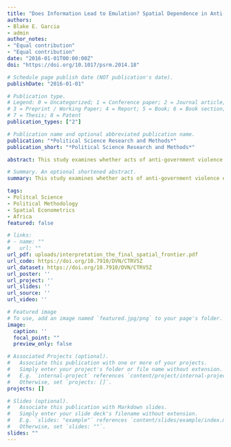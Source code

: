 ```yaml
---
title: "Does Information Lead to Emulation? Spatial Dependence in Anti-Government Violence"
authors:
- Blake E. Garcia
- admin
author_notes:
- "Equal contribution"
- "Equal contribution"
date: "2016-01-01T00:00:00Z"
doi: "https://doi.org/10.1017/psrm.2014.18"

# Schedule page publish date (NOT publication's date).
publishDate: "2016-01-01"

# Publication type.
# Legend: 0 = Uncategorized; 1 = Conference paper; 2 = Journal article;
# 3 = Preprint / Working Paper; 4 = Report; 5 = Book; 6 = Book section;
# 7 = Thesis; 8 = Patent
publication_types: ["2"]

# Publication name and optional abbreviated publication name.
publication: "*Political Science Research and Methods*"
publication_short: "*Political Science Research and Methods*"

abstract: This study examines whether acts of anti-government violence exhibit spatial dependence across state boundaries. In other words, to what extent can acts of anti-government violence in one country be attributed to violence in neighboring countries? Past research, which has largely focused on civil war or large-scale conflict contagion, finds that geographically proximate states are more likely to experience the cross-boundary diffusion of conflict due to action emulation. However, this assumes that actors are fully aware of conflicts occurring in neighboring countries. To address this, the article argues that the proliferation of communication technology increases access to information about events in neighboring states, thereby allowing emulation to occur and subsequently conditioning the potential for violence to spread. It tests this expectation by modeling the effects of a unique spatial connectivity matrix that incorporates both state contiguity and access to communication technology. An analysis of all acts of anti-government violence in 44 African countries from 2000 to 2011 supports the argument.

# Summary. An optional shortened abstract.
summary: This study examines whether acts of anti-government violence exhibit spatial dependence across state boundaries.

tags:
- Politcal Science 
- Political Methodology
- Spatial Econometrics
- Africa
featured: false

# links:
# - name: ""
#   url: ""
url_pdf: uploads/interpretation_the_final_spatial_frontier.pdf
url_code: https://doi.org/10.7910/DVN/CTRV5Z
url_dataset: https://doi.org/10.7910/DVN/CTRV5Z
url_poster: ''
url_project: ''
url_slides: ''
url_source: ''
url_video: ''

# Featured image
# To use, add an image named `featured.jpg/png` to your page's folder. 
image:
  caption: ''
  focal_point: ""
  preview_only: false

# Associated Projects (optional).
#   Associate this publication with one or more of your projects.
#   Simply enter your project's folder or file name without extension.
#   E.g. `internal-project` references `content/project/internal-project/index.md`.
#   Otherwise, set `projects: []`.
projects: []

# Slides (optional).
#   Associate this publication with Markdown slides.
#   Simply enter your slide deck's filename without extension.
#   E.g. `slides: "example"` references `content/slides/example/index.md`.
#   Otherwise, set `slides: ""`.
slides: ""
---
```


